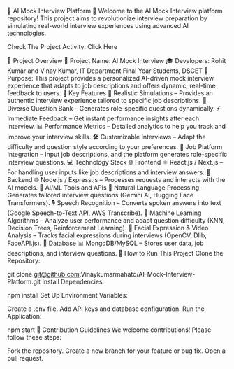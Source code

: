 🌟 AI Mock Interview Platform 🌟
Welcome to the AI Mock Interview platform repository! This project aims to revolutionize interview preparation by simulating real-world interview experiences using advanced AI technologies.

Check The Project Activity: Click Here

🚀 Project Overview
🤖 Project Name: AI Mock Interview
🎓 Developers: Rohit Kumar and Vinay Kumar, IT Department Final Year Students, DSCET
🧠 Purpose: This project provides a personalized AI-driven mock interview experience that adapts to job descriptions and offers dynamic, real-time feedback to users.
🌟 Key Features
🎯 Realistic Simulations – Provides an authentic interview experience tailored to specific job descriptions.
📝 Diverse Question Bank – Generates role-specific questions dynamically.
⚡ Immediate Feedback – Get instant performance insights after each interview.
📊 Performance Metrics – Detailed analytics to help you track and improve your interview skills.
🛠 Customizable Interviews – Adapt the difficulty and question style according to your preferences.
💼 Job Platform Integration – Input job descriptions, and the platform generates role-specific interview questions.
💻 Technology Stack
🌐 Frontend
⚛️ React.js / Next.js – For handling user inputs like job descriptions and interview answers.
📡 Backend
🌐 Node.js / Express.js – Processes requests and interacts with the AI models.
🧠 AI/ML Tools and APIs
📝 Natural Language Processing – Generates tailored interview questions (Gemini AI, Hugging Face Transformers).
🎙 Speech Recognition – Converts spoken answers into text (Google Speech-to-Text API, AWS Transcribe).
🤖 Machine Learning Algorithms – Analyze user performance and adapt question difficulty (KNN, Decision Trees, Reinforcement Learning).
🎥 Facial Expression & Video Analysis – Tracks facial expressions during interviews (OpenCV, Dlib, FaceAPI.js).
💽 Database
📊 MongoDB/MySQL – Stores user data, job descriptions, and interview questions.
🔧 How to Run This Project
Clone the Repository:

git clone git@github.com:Vinaykumarmahato/AI-Mock-Interview-Platform.git
Install Dependencies:

npm install
Set Up Environment Variables:

Create a .env file.
Add API keys and database configuration.
Run the Application:

npm start
🎉 Contribution Guidelines
We welcome contributions! Please follow these steps:

Fork the repository.
Create a new branch for your feature or bug fix.
Open a pull request.